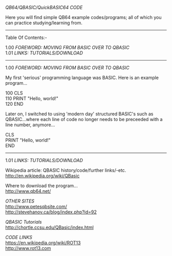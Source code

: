 *QB64/QBASIC/QuickBASIC64 CODE*  

Here you will find simple QB64 example codes/programs; all of which you can practice studying/learning from.  

-----

Table Of Contents:-

1.00 *FOREWORD: MOVING FROM BASIC OVER TO QBASIC*    
1.01 *LINKS: TUTORIALS/DOWNLOAD*  

-----

1.00 *FOREWORD: MOVING FROM BASIC OVER TO QBASIC*  

My first 'serious' programming language was BASIC. Here is an example program...

100 CLS  
110 PRINT "Hello, world!"  
120 END

Later on, I switched to using 'modern day' structured BASIC's such as QBASIC...where each line of code no longer needs to be preceeded with a line number, anymore...

CLS  
PRINT "Hello, world!"  
END

-----

1.01 *LINKS: TUTORIALS/DOWNLOAD*  

Wikipedia article: QBASIC history/code/further links/-etc.  
http://en.wikipedia.org/wiki/QBasic

Where to download the program...  
http://www.qb64.net/

*OTHER SITES*    
http://www.petesqbsite.com/  
http://stevehanov.ca/blog/index.php?id=92  

*QBASIC Tutorials*    
http://chortle.ccsu.edu/QBasic/index.html  

*CODE LINKS*    
https://en.wikipedia.org/wiki/ROT13  
http://www.rot13.com  
